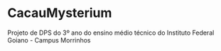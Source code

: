 # CacauMysterium

Projeto de DPS do 3º ano do ensino médio técnico do Instituto Federal Goiano - Campus Morrinhos
